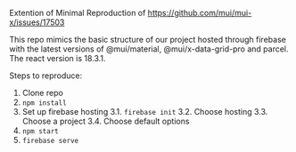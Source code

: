 Extention of Minimal Reproduction of https://github.com/mui/mui-x/issues/17503

This repo mimics the basic structure of our project hosted through firebase 
with the latest versions of @mui/material, @mui/x-data-grid-pro and parcel. The react version is 18.3.1.

Steps to reproduce:

1. Clone repo
2. `npm install`
3. Set up firebase hosting
    3.1. `firebase init`
    3.2. Choose hosting
    3.3. Choose a project
    3.4. Choose default options
4. `npm start`
5. `firebase serve`
